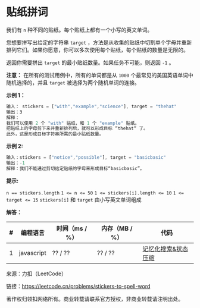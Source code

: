# 贴纸拼词

我们有 `n` 种不同的贴纸。每个贴纸上都有一个小写的英文单词。

您想要拼写出给定的字符串 `target` ，方法是从收集的贴纸中切割单个字母并重新排列它们。如果你愿意，你可以多次使用每个贴纸，每个贴纸的数量是无限的。

返回你需要拼出 `target` 的最小贴纸数量。如果任务不可能，则返回 `-1` 。

**注意：** 在所有的测试用例中，所有的单词都是从 `1000` 个最常见的美国英语单词中随机选择的，并且 `target` 被选择为两个随机单词的连接。

**示例 1：**

``` javascript
输入： stickers = ["with","example","science"], target = "thehat"
输出：3
解释：
我们可以使用 2 个 "with" 贴纸，和 1 个 "example" 贴纸。
把贴纸上的字母剪下来并重新排列后，就可以形成目标 “thehat“ 了。
此外，这是形成目标字符串所需的最小贴纸数量。
```

**示例 2:**

``` javascript
输入：stickers = ["notice","possible"], target = "basicbasic"
输出：-1
解释：我们不能通过剪切给定贴纸的字母来形成目标“basicbasic”。
```

**提示:**

`n == stickers.length`
`1 <= n <= 50`
`1 <= stickers[i].length <= 10`
`1 <= target <= 15`
`stickers[i]` 和 `target` 由小写英文单词组成

**解答：**

**#**|**编程语言**|**时间（ms / %）**|**内存（MB / %）**|**代码**
--|--|--|--|--
1|javascript|?? / ??|?? / ??|[记忆化搜索&状态压缩](./javascript/ac_v1.js)

来源：力扣（LeetCode）

链接：https://leetcode.cn/problems/stickers-to-spell-word

著作权归领扣网络所有。商业转载请联系官方授权，非商业转载请注明出处。
